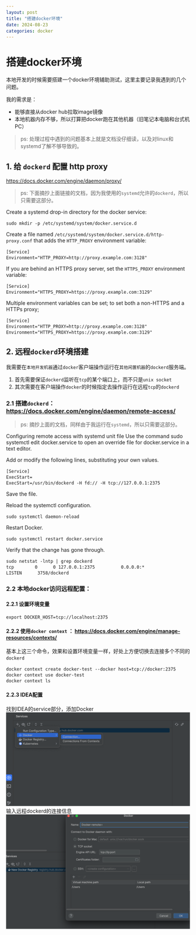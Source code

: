```yaml
---
layout: post
title: "搭建docker环境"
date: 2024-08-23
categories: docker
---
```


# 搭建docker环境

本地开发的时候需要搭建一个docker环境辅助测试，这里主要记录我遇到的几个问题。

我的需求是：
- 能够直接从docker hub拉取image镜像
- 本地机器内存不够，所以打算把docker跑在其他机器（旧笔记本电脑和台式机PC）

> ps: 处理过程中遇到的问题基本上就是文档没仔细读，以及对linux和systemd了解不够导致的。

## 1. 给 `dockerd` 配置 http proxy

https://docs.docker.com/engine/daemon/proxy/

> ps: 下面摘抄上面链接的文档，因为我使用的`systemd`允许的`dockerd`，所以只需要这部分。

Create a systemd drop-in directory for the docker service:

```
sudo mkdir -p /etc/systemd/system/docker.service.d
```
Create a file named `/etc/systemd/system/docker.service.d/http-proxy.conf` that adds the `HTTP_PROXY` environment variable:

```
[Service]
Environment="HTTP_PROXY=http://proxy.example.com:3128"
```

If you are behind an HTTPS proxy server, set the `HTTPS_PROXY` environment variable:

```
[Service]
Environment="HTTPS_PROXY=https://proxy.example.com:3129"
```

Multiple environment variables can be set; to set both a non-HTTPS and a HTTPs proxy;

```
[Service]
Environment="HTTP_PROXY=http://proxy.example.com:3128"
Environment="HTTPS_PROXY=https://proxy.example.com:3129"
```

## 2. 远程`dockerd`环境搭建

我需要在`本地开发机器`通过`docker`客户端操作运行在`其他闲置机器`的`dockerd`服务端。
1. 首先需要保证`dockerd`监听在`tcp`的某个端口上，而不只是`unix socket`
2. 其次需要在客户端操作`docker`的时候指定去操作运行在远程`tcp`的`dockerd`



### 2.1 搭建`dockerd`：https://docs.docker.com/engine/daemon/remote-access/

> ps: 摘抄上面的文档，同样由于我运行在`systemd`，所以只需要这部分。

Configuring remote access with systemd unit file
Use the command sudo systemctl edit docker.service to open an override file for docker.service in a text editor.

Add or modify the following lines, substituting your own values.


```
[Service]
ExecStart=
ExecStart=/usr/bin/dockerd -H fd:// -H tcp://127.0.0.1:2375
```
Save the file.

Reload the systemctl configuration.


```
sudo systemctl daemon-reload
```
Restart Docker.


```
sudo systemctl restart docker.service
```

Verify that the change has gone through.


```
sudo netstat -lntp | grep dockerd
tcp        0      0 127.0.0.1:2375          0.0.0.0:*               LISTEN      3758/dockerd
```

### 2.2 本地docker访问远程配置：

#### 2.2.1 设置环境变量

```shell
export DOCKER_HOST=tcp://localhost:2375
```

#### 2.2.2 使用`docker context` ： https://docs.docker.com/engine/manage-resources/contexts/

基本上这三个命令，效果和设置环境变量一样，好处上方便切换去连接多个不同的`dockerd`
```shell
docker context create docker-test --docker host=tcp://docker:2375
docker context use docker-test
docker context ls

```
#### 2.2.3 IDEA配置

找到IDEA的service部分，添加Docker
![1.png](../assets/img/construct-docker-env-01.png)
输入远程dockerd的连接信息
![2.png](../assets/img/construct-docker-env-02.png)